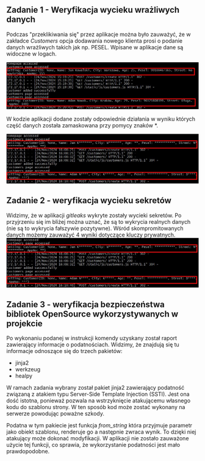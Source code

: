 ## Zadanie 1 - Weryfikacja wycieku wrażliwych danych
 Podczas "przeklikiwania się" przez aplikacje można było zauważyć, że w zakładce *Customers* opcja dodawania nowego klienta prosi o podanie danych wrażliwych takich jak np. PESEL. Wpisane w aplikacje dane są widoczne w logach. 

![Alt text](https://raw.githubusercontent.com/jagoda9/task2/refs/heads/main/z1_wyciek_logow.jpg "a title")

W kodzie aplikacji dodane zostały odpowiednie działania w wyniku których część danych została zamaskowana przy pomycy znaków *. 

![Alt text](https://raw.githubusercontent.com/jagoda9/task2/refs/heads/main/z1_wyciek_logow2.jpg)
## Zadanie 2 - weryfikacja wycieku sekretów

Widzimy, że w aplikacji *gitleaks* wykryte zostały wycieki sekretów. Po przyjrzeniu się im bliżej można uznać, że są to wykrycia realnych danych (nie są to wykrycia fałszywie pozytywne). Wśród skompromitowanych danych możemy zauważyć 4 wyniki dotyczące kluczy prywatnych. 
![Alt text](https://raw.githubusercontent.com/jagoda9/task2/refs/heads/main/z1_wyciek_logow2.jpg)
## Zadanie 3 - weryfikacja bezpieczeństwa bibliotek OpenSource wykorzystywanych w projekcie

Po wykonaniu podanej w instrukcji komendy uzyskany został raport zawierający informacje o podatnościach. Widzimy, że znajdują się tu informacje odnoszące się do trzech pakietów:
- jinja2
- werkzeug
- healpy

W ramach zadania wybrany został pakiet jinja2 zawierający podatność związaną z atakiem typu Server-Side Template Injection (SSTI). Jest ona dość istotna, ponieważ pozwala na wstrzyknięcie atakującemu własnego kodu do szablonu strony. W ten sposób kod może zostać wykonany na serwerze powodując poważne szkody. 

Podatna w tym pakiecie jest funkcja *from_string* która przyjmuje parametr jako obiekt szablonu, renderuje go a następnie zwraca wynik. To dzięki niej atakujący może dokonać modyfikacji. W aplikacji nie zostało zauważone użycie tej funkcji, co sprawia, że wykorzystanie podatności jest mało prawdopodobne.
